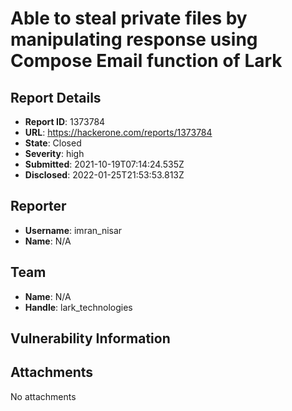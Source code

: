 # Able to steal private files by manipulating response using Compose Email function of Lark

## Report Details
- **Report ID**: 1373784
- **URL**: https://hackerone.com/reports/1373784
- **State**: Closed
- **Severity**: high
- **Submitted**: 2021-10-19T07:14:24.535Z
- **Disclosed**: 2022-01-25T21:53:53.813Z

## Reporter
- **Username**: imran_nisar
- **Name**: N/A

## Team
- **Name**: N/A
- **Handle**: lark_technologies

## Vulnerability Information


## Attachments
No attachments
